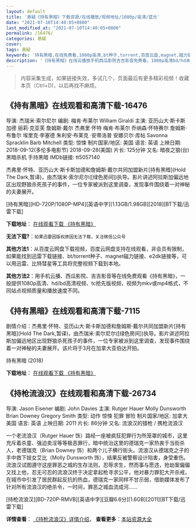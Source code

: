 ```yaml
---
layout: default
title: '悬疑《持有黑暗》下载资源/在线播放/视频地址/1080p/高清/蓝光'
date: "2021-07-10T14:40:05+0800"
last_modified_at: "2021-07-10T14:40:05+0800"
permalink: /16476/
categories: 悬疑
cover:
tags: 悬疑
keywords: '持有黑暗,在线免费看,1080p高清,bt种子,torrent,百度云盘,magnet,磁力链,迅雷下载资源'
description: '《持有黑暗》在线云播放手机西瓜影院吉吉影音免费看，1080p高清bd/hd未删减完整版和tc抢先枪版，mkv/mp4格式，附带bt/torrent种子、magnet/磁力链、百度云盘、网盘资源迅雷下载链接'
---
```


>内容采集生成，如果链接失效，多试几个，页面最后有更多精彩视频！收藏本页（Ctrl+D)，以后再找不麻烦。


## 《持有黑暗》在线观看和高清下载-16476

导演: 杰瑞米·索尔尼尔 编剧: 梅肯·布莱尔 William Giraldi 主演: 亚历山大·斯卡斯加德 丽莉·克亚芙 詹姆斯·戴尔 杰弗里·怀特 梅肯·布莱尔 乔纳森·怀特赛尔 詹姆斯·布鲁尔 埃里克·李塞德 朱利安·布莱克 ·安蒂洛普 安娜贝尔·库帖 Savonna Spracklin Barb Mitchell 类型: 惊悚 制片国家/地区: 美国 语言: 英语 上映日期: 2018-09-12(多伦多电影节) 2018-09-28(美国) 片长: 125分钟 又名: 暗夜之狼(台) 黑暗杀机 手持黑暗 IMDb链接: tt5057140

杰弗里·怀特、亚历山大·斯卡斯加德和詹姆斯·戴尔共同加盟新片[持有黑暗](Hold The Dark,暂译)，由杰瑞米·索尔尼尔([绿色房间])执导。影片讲述阿拉斯加偏远地区出现野狼杀死孩子的事件，一位专家被派到这里调查，发现事件围绕着一对神秘的夫妻展开。


[持有黑暗][HD-720P/1080P-MP4][英语中字][1.13GB/1.98GB][2018][BT下载/迅雷下载]

**下载地址**： [在线观看下载 《持有黑暗》](https://www.btdx8.com/torrent/cyha_2018.html) 


**无法下载?**：`如果迅雷因版权原因无法下载，关注微信公众号 `

**其他方法1**：从百度云网盘下载视频，百度云网盘支持在线观看，非会员有限制，如果能找到迅雷下载链接、bt/torrent种子、magnet磁力链接、e2dk链接等，可以用迅雷、比特彗星等工具将完整视频下载到本地。

**其他方法2**：用手机云播、西瓜影院、吉吉影音等在线免费观看《持有黑暗》，一般提供1080p高清、hd/bd高清视频、tc抢先版视频，视频为mkv或mp4格式，不同站点视频质量和播放速度不同。


## 《持有黑暗》在线观看和高清下载-7115

剧情介绍：杰弗里·怀特、亚历山大·斯卡斯加德和詹姆斯·戴尔共同加盟新片[持有黑暗](Hold The Dark,暂译)，由杰瑞米·索尔尼尔([绿色房间])执导。影片讲述阿拉斯加偏远地区出现野狼杀死孩子的事件，一位专家被派到这里调查，发现事件围绕着一对神秘的夫妻展开。该片将于3月在加拿大亚伯达开拍。


持有黑暗 (2018)

**下载地址**： [在线观看下载 《持有黑暗》](https://www.btbtdy.me/btdy/dy13617.html) 


## 《持枪流浪汉》在线观看和高清下载-26734

导演: Jason Eisener 编剧: John Davies 主演: Rutger Hauer Molly Dunsworth Brian Downey Gregory Smith 类型: 动作 惊悚 犯罪 冒险 制片国家/地区: 加拿大 美国 语言: 英语 上映日期: 2011 片长: 86分钟 又名: 流浪汉的猎枪 / 携枪流浪汉

一个老流浪汉（Rutger Hauer 饰）路经一座被疯狂犯罪行为所笼罩的城市，这里充斥着杀童、强迫卖淫等等极恶罪行，暗中统治这里的德瑞克一家热衷于当街杀人，老德瑞克（Brian Downey 饰）和两个儿子横行街头。流浪汉从德瑞克之子的手中救下妓女艾比（Molly Dunsworth 饰），结果反被警察设计陷害，身受重伤。流浪汉试图遵守这座罪恶之城的生存法则，忍辱求生，然而事与愿违，抢劫案偏偏又找上他，忍无可忍的流浪汉终于决定拿起枪寻求公平，他对暴力罪犯大开杀戒，在城市中引发了居民群起反抗的热血，德瑞克一家同样不甘示弱，借助媒体发布了针对所有流浪汉的绝杀令，一时间，罪恶之城血流成河……


[持枪流浪汉][BD-720P-RMVB][英语中字][豆瓣6.6分][1.6GB][2011][BT下载/迅雷下载]

**详情查看**： [《持枪流浪汉》详情介绍](/movie/26734/)， **查看更多**：[本站资源大全](/movie/t/all/)

